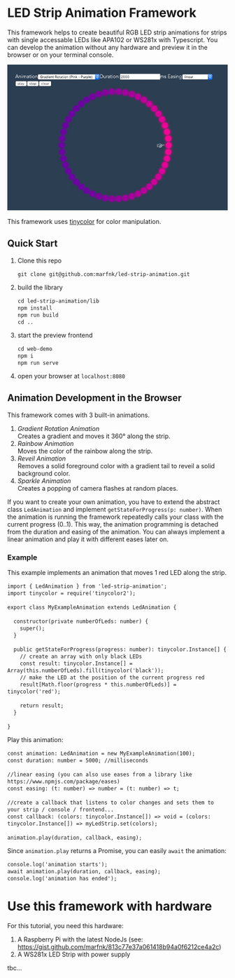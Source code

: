 # LED Strip Animation Framework

This framework helps to create beautiful RGB LED strip animations for strips with single accessable LEDs like APA102 or WS281x with Typescript.
You can develop the animation without any hardware and preview it in the browser or on your terminal console.

![Development Preview in Browser](./led-simulator.jpg)

This framework uses [tinycolor](https://github.com/bgrins/TinyColor) for color manipulation.

## Quick Start

1) Clone this repo
   ```
   git clone git@github.com:marfnk/led-strip-animation.git
   ```
2) build the library 
   ```
   cd led-strip-animation/lib
   npm install
   npm run build
   cd ..
   ```
3) start the preview frontend
   ```
   cd web-demo
   npm i
   npm run serve
   ```
4) open your browser at `localhost:8080`

## Animation Development in the Browser

This framework comes with 3 built-in animations.
1) _Gradient Rotation Animation_<br>
   Creates a gradient and moves it 360° along the strip.
2) _Rainbow Animation_<br>
   Moves the color of the rainbow along the strip.
3) _Reveil Animation_<br>
   Removes a solid foreground color with a gradient tail to reveil a solid background color.
4) _Sparkle Animation_<br>
   Creates a popping of camera flashes at random places.
   
If you want to create your own animation, you have to extend the abstract class `LedAnimation` and implement `getStateForProgress(p: number)`.
When the animation is running the framework repeatedly calls your class with the current progress (0..1).
This way, the animation programming is detached from the duration and easing of the animation. You can always implement a
linear animation and play it with different eases later on.

### Example

This example implements an animation that moves 1 red LED along the strip.

```
import { LedAnimation } from 'led-strip-animation';
import tinycolor = require('tinycolor2');

export class MyExampleAnimation extends LedAnimation {

  constructor(private numberOfLeds: number) {
    super();
  }

  public getStateForProgress(progress: number): tinycolor.Instance[] {
    // create an array with only black LEDs
    const result: tinycolor.Instance[] = Array(this.numberOfLeds).fill(tinycolor('black'));
    // make the LED at the position of the current progress red
    result[Math.floor(progress * this.numberOfLeds)] = tinycolor('red');

    return result;
  }

}
```

Play this animation:
```
const animation: LedAnimation = new MyExampleAnimation(100);
const duration: number = 5000; //milliseconds

//linear easing (you can also use eases from a library like https://www.npmjs.com/package/eases)
const easing: (t: number) => number = (t: number) => t;

//create a callback that listens to color changes and sets them to your strip / console / frontend...
const callback: (colors: tinycolor.Instance[]) => void = (colors: tinycolor.Instance[]) => myLedStrip.set(colors); 

animation.play(duration, callback, easing);
```

Since `animation.play` returns a Promise, you can easily `await` the animation:

```
console.log('animation starts');
await animation.play(duration, callback, easing);
console.log('animation has ended');
```

# Use this framework with hardware

For this tutorial, you need this hardware: 
1) A Raspberry Pi with the latest NodeJs (see: https://gist.github.com/marfnk/813c77e37a061418b94a0f6212ce4a2c)
2) A WS281x LED Strip with power supply

tbc...
